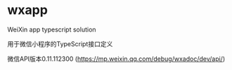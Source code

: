 # wxapp
WeiXin app typescript solution

用于微信小程序的TypeScript接口定义

微信API版本0.11.112300
(https://mp.weixin.qq.com/debug/wxadoc/dev/api/)

